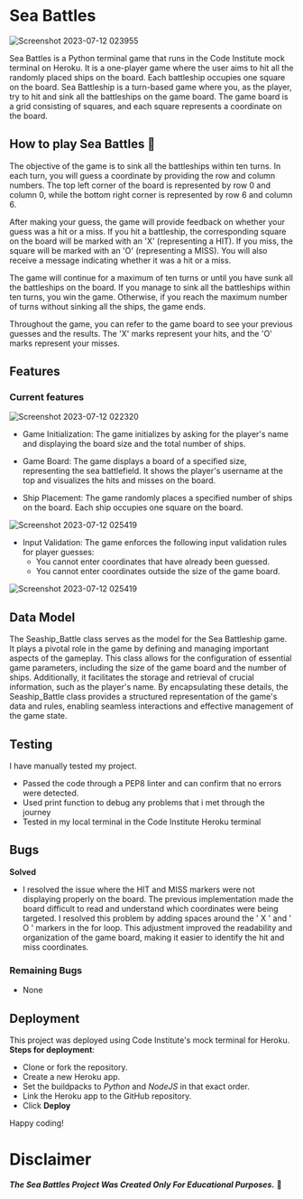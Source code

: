 # Sea Battles

![Screenshot 2023-07-12 023955](https://github.com/Issam-Allymis/Sea-Battles/assets/126810074/0ba55347-5863-4520-b5f9-0ff96336f07f)


Sea Battles is a Python terminal game that runs in the Code Institute mock terminal on Heroku. It is a one-player game where the user aims to hit all the randomly placed ships on the board. Each battleship occupies one square on the board. Sea Battleship is a turn-based game where you, as the player, try to hit and sink all the battleships on the game board. The game board is a grid consisting of squares, and each square represents a coordinate on the board.

## How to play Sea Battles 🎲
The objective of the game is to sink all the battleships within ten turns. In each turn, you will guess a coordinate by providing the row and column numbers. The top left corner of the board is represented by row 0 and column 0, while the bottom right corner is represented by row 6 and column 6.

After making your guess, the game will provide feedback on whether your guess was a hit or a miss. If you hit a battleship, the corresponding square on the board will be marked with an 'X' (representing a HIT). If you miss, the square will be marked with an 'O' (representing a MISS). You will also receive a message indicating whether it was a hit or a miss.

The game will continue for a maximum of ten turns or until you have sunk all the battleships on the board. If you manage to sink all the battleships within ten turns, you win the game. Otherwise, if you reach the maximum number of turns without sinking all the ships, the game ends.

Throughout the game, you can refer to the game board to see your previous guesses and the results. The 'X' marks represent your hits, and the 'O' marks represent your misses.

## Features
### Current features 

![Screenshot 2023-07-12 022320](https://github.com/Issam-Allymis/Sea-Battles/assets/126810074/e50f9122-c5ef-459f-94f4-c7c9513dfc29)

- Game Initialization: The game initializes by asking for the player's name and displaying the board size and the total number of ships.

- Game Board: The game displays a board of a specified size, representing the sea battlefield. It shows the player's username at the top and visualizes the hits and misses on the board.

- Ship Placement: The game randomly places a specified number of ships on the board. Each ship occupies one square on the board.

![Screenshot 2023-07-12 025419](https://github.com/Issam-Allymis/Sea-Battles/assets/126810074/91166e4d-8824-4656-8e76-a49f0b00f12b)

- Input Validation: The game enforces the following input validation rules for player guesses:
  - You cannot enter coordinates that have already been guessed.
  - You cannot enter coordinates outside the size of the game board.
 
![Screenshot 2023-07-12 025419](https://github.com/Issam-Allymis/Sea-Battles/assets/126810074/9da6fdfc-1c0c-4ce3-9bfb-e0f3a8ac9dbf)


## Data Model
The Seaship_Battle class serves as the model for the Sea Battleship game. It plays a pivotal role in the game by defining and managing important aspects of the gameplay. This class allows for the configuration of essential game parameters, including the size of the game board and the number of ships. Additionally, it facilitates the storage and retrieval of crucial information, such as the player's name. By encapsulating these details, the Seaship_Battle class provides a structured representation of the game's data and rules, enabling seamless interactions and effective management of the game state.

## Testing 
I have manually tested my project.
- Passed the code through a PEP8 linter and can confirm that no errors were detected.
- Used print function to debug any problems that i met through the journey
- Tested in my local terminal in the Code Institute Heroku terminal

## Bugs
**Solved**
- I resolved the issue where the HIT and MISS markers were not displaying properly on the board. The previous implementation made the board difficult to read and understand which coordinates were being targeted. I resolved this problem by adding spaces around the ' X ' and ' O ' markers in the for loop. This adjustment improved the readability and organization of the game board, making it easier to identify the hit and miss coordinates.

### Remaining Bugs
- None

## Deployment
This project was deployed using Code Institute's mock terminal for Heroku.
**Steps for deployment**:
- Clone or fork the repository.
- Create a new Heroku app.
- Set the buildpacks to *Python* and *NodeJS* in that exact order.
- Link the Heroku app to the GitHub repository.
- Click **Deploy**

Happy coding!



# Disclaimer
***The Sea Battles Project Was Created Only For Educational Purposes.*** 📖
